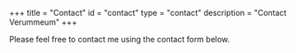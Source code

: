 +++
title = "Contact"
id = "contact"
type = "contact"
description = "Contact Verummeum"
+++

Please feel free to contact me using the contact form below. 
